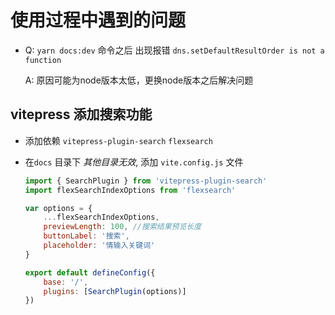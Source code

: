 # 使用过程中遇到的问题

- Q: `yarn docs:dev` 命令之后 出现报错 `dns.setDefaultResultOrder is not a function`

    A: 原因可能为node版本太低，更换node版本之后解决问题

## vitepress 添加搜索功能

- 添加依赖 `vitepress-plugin-search` `flexsearch`

- 在`docs` 目录下 *其他目录无效*, 添加 `vite.config.js` 文件

    ```javascript
    import { SearchPlugin } from 'vitepress-plugin-search'
    import flexSearchIndexOptions from 'flexsearch'

    var options = {
        ...flexSearchIndexOptions,
        previewLength: 100, //搜索结果预览长度
        buttonLabel: '搜索',
        placeholder: '情输入关键词'
    }

    export default defineConfig({
        base: '/',
        plugins: [SearchPlugin(options)]
    })
    ```
